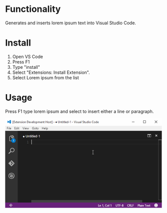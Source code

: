 # Functionality

Generates and inserts lorem ipsum text into Visual Studio Code.

# Install

1. Open VS Code
2. Press F1
3. Type "install"
4. Select "Extensions: Install Extension".
5. Select Lorem ipsum from the list 

# Usage

Press F1 type lorem ipsum and select to insert either a line or paragraph. 

![Usage animation](images/usage-animation.gif)

